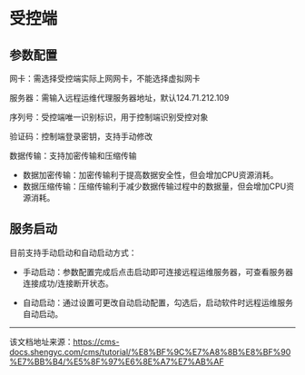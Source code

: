 # 受控端

## 参数配置​

网卡：需选择受控端实际上网网卡，不能选择虚拟网卡

服务器：需输入远程运维代理服务器地址，默认124.71.212.109

序列号：受控端唯一识别标识，用于控制端识别受控对象

验证码：控制端登录密钥，支持手动修改

数据传输：支持加密传输和压缩传输

  * 数据加密传输：加密传输利于提高数据安全性，但会增加CPU资源消耗。
  * 数据压缩传输：压缩传输利于减少数据传输过程中的数据量，但会增加CPU资源消耗。



## 服务启动​

目前支持手动启动和自动启动方式：

  * 手动启动：参数配置完成后点击启动即可连接远程运维服务器，可查看服务器连接成功/连接断开状态。

  * 自动启动：通过设置可更改自动启动配置，勾选后，启动软件时远程运维服务自动启动。





---

该文档地址来源：https://cms-docs.shengyc.com/cms/tutorial/%E8%BF%9C%E7%A8%8B%E8%BF%90%E7%BB%B4/%E5%8F%97%E6%8E%A7%E7%AB%AF